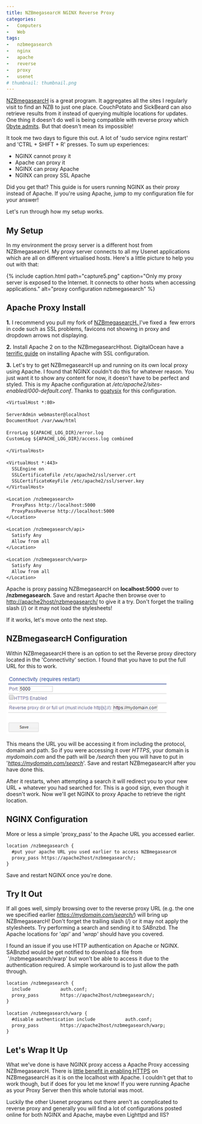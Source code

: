 ```yaml
---
title: NZBmegasearcH NGINX Reverse Proxy
categories:
-   Computers
-   Web
tags:
-   nzbmegasearch
-   nginx
-   apache
-   reverse
-   proxy
-   usenet
# thumbnail: thumbnail.png
---
```


[NZBmegasearcH](http://pillone.github.io/usntssearch/) is a great program. It aggregates all the sites I regularly visit to find an NZB to just one place. CouchPotato and SickBeard can also retrieve results from it instead of querying multiple locations for updates. One thing it doesn't do well is being compatible with reverse proxy which [0byte admits](https://github.com/pillone/usntssearch/issues/91#issuecomment-27147551). But that doesn't mean its impossible!

<!-- more -->

It took me two days to figure this out. A lot of 'sudo service nginx restart' and 'CTRL + SHIFT + R' presses. To sum up experiences:

*   NGINX cannot proxy it
*   Apache can proxy it
*   NGINX can proxy Apache
*   NGINX can proxy SSL Apache

Did you get that? This guide is for users running NGINX as their proxy instead of Apache. If you're using Apache, jump to my configuration file for your answer!

Let's run through how my setup works.

## My Setup

In my environment the proxy server is a different host from NZBmegasearcH. My proxy server connects to all my Usenet applications which are all on different virtualised hosts. Here's a little picture to help you out with that:

{% include caption.html path="capture5.png" caption="Only my proxy server is exposed to the Internet. It connects to other hosts when accessing applications." alt="proxy configuration nzbmegasearch" %}

## Apache Proxy Install

**1.** I recommend you pull my fork of [NZBmegasearcH. ](https://github.com/calvinbui/usntssearch)I've fixed a  few errors in code such as SSL problems, favicons not showing in proxy and dropdown arrows not displaying.

**2.** Install Apache 2 on to the NZBmegasearcHhost. DigitalOcean have a [terrific guide](https://www.digitalocean.com/community/tutorials/how-to-set-up-apache-with-a-free-signed-ssl-certificate-on-a-vps) on installing Apache with SSL configuration.

**3.** Let's try to get NZBmegasearcH up and running on its own local proxy using Apache. I found that NGINX couldn't do this for whatever reason. You just want it to show any content for now, it doesn't have to be perfect and styled. This is my Apache configuration at _/etc/apache2/sites-enabled/000-default.conf_. Thanks to [goatysix](http://www.reddit.com/r/usenet/comments/2cz2tk/nzbmegasearch_reverse_proxy/) for this configuration.

```apacheconf
<VirtualHost *:80>

ServerAdmin webmaster@localhost
DocumentRoot /var/www/html

ErrorLog ${APACHE_LOG_DIR}/error.log
CustomLog ${APACHE_LOG_DIR}/access.log combined

</VirtualHost>

<VirtualHost *:443>
  SSLEngine on
  SSLCertificateFile /etc/apache2/ssl/server.crt
  SSLCertificateKeyFile /etc/apache2/ssl/server.key
</VirtualHost>

<Location /nzbmegasearch>
  ProxyPass http://localhost:5000
  ProxyPassReverse http://localhost:5000
</Location>

<Location /nzbmegasearch/api>
  Satisfy Any
  Allow from all
</Location>

<Location /nzbmegasearch/warp>
  Satisfy Any
  Allow from all
</Location>
```

Apache is proxy passing NZBmegasearcH on **localhost:5000** over to **/nzbmegasearch**. Save and restart Apache then browse over to [http://apache2host/nzbmegasearch/](http://apache2host/nzbmegasearch/) to give it a try. Don't forget the trailing slash (/) or it may not load the stylesheets!

If it works, let's move onto the next step.

## NZBmegasearcH Configuration

Within NZBmegasearcH there is an option to set the Reverse proxy directory located in the 'Connectivity' section. I found that you have to put the full URL for this to work.

[![connectivity proxy](capture6.png)](capture6.png)

This means the URL you will be accessing it from including the protocol, domain and path. So if you were accessing it over _HTTPS_, your domain is _mydomain.com_ and the path will be _/search_ then you will have to put in '_https://mydomain.com/search_'. Save and restart NZBmegasearcH after you have done this.

After it restarts, when attempting a search it will redirect you to your new URL + whatever you had searched for. This is a good sign, even though it doesn't work. Now we'll get NGINX to proxy Apache to retrieve the right location.

## NGINX Configuration

More or less a simple 'proxy_pass' to the Apache URL you accessed earlier.

```nginx
location /nzbmegasearch {
  #put your apache URL you used earlier to access NZBmegasearcH
  proxy_pass https://apache2host/nzbmegasearch/;
}
```

Save and restart NGINX once you're done.

## Try It Out

If all goes well, simply browsing over to the reverse proxy URL (e.g. the one we specified earlier _https://mydomain.com/search/_) will bring up NZBmegasearcH! Don't forget the trailing slash (/) or it may not apply the stylesheets. Try performing a search and sending it to SABnzbd. The Apache locations for '_api'_ and '_wrap'_ should have you covered.

I found an issue if you use HTTP authentication on Apache or NGINX. SABnzbd would be get notified to download a file from  '/nzbmegasearch/warp' but won't be able to access it due to the authentication required. A simple workaround is to just allow the path through.

```nginx
location /nzbmegasearch {
  include           auth.conf;
  proxy_pass        https://apache2host/nzbmegasearch/;
}

location /nzbmegasearch/warp {
  #disable authentication include           auth.conf;
  proxy_pass        https://apache2host/nzbmegasearch/warp;
}
```

## Let's Wrap It Up

What we've done is have NGINX proxy access a Apache Proxy accessing NZBmegasearcH. There is [little benefit in enabling HTTPS](http://security.stackexchange.com/questions/48892/is-there-a-benefit-to-having-ssl-connections-on-localhost) on NZBmegasearcH as it is on the localhost with Apache. I couldn't get that to work though, but if does for you let me know! If you were running Apache as your Proxy Server then this whole tutorial was moot.

Luckily the other Usenet programs out there aren't as complicated to reverse proxy and generally you will find a lot of configurations posted online for both NGINX and Apache, maybe even Lighttpd and IIS?
